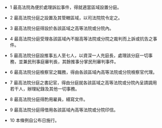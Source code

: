 * 1 最高法院為便於處理訴訟事件，得就適當區域設置分庭。

* 2 最高法院分庭之設置及其管轄區域，以司法院院令定之。

* 3 最高法院分庭得設於各該區域之高等法院或分院內。

* 4 最高法院分庭受理各該區域內不服高等法院或分院之裁判而上訴或抗告之事件。

* 5 最高法院分庭設推事五人至七人，以資深一人充庭長，處理該分庭一切事務，並兼民刑事庭審判長，其餘推事分掌民刑審判事件。

* 6 最高法院分庭檢察官之職務，得由各該區域內高等法院或分院檢察官代理。

* 7 最高法院分庭之書記官，得由分庭就各該區域之高等法院或分院內呈請調用若干人，辦理紀錄及其他一切事務。

* 8 最高法院分庭得酌用雇員，繕寫文件。

* 9 最高法院分庭得借用各該區域內高等法院或分院印信。

* 10 本條例自公布日施行。

